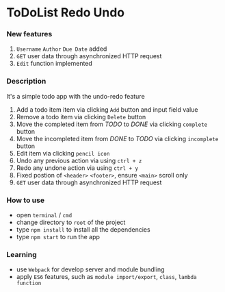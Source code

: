 # ToDoList Redo Undo

### New features 
1. `Username` `Author` `Due Date` added
2. `GET` user data through asynchronized HTTP request
3. `Edit` function implemented

### Description
It's a simple todo app with the undo-redo feature

1. Add a todo item item via clicking `Add` button and input field value
2. Remove a todo item via clicking `Delete` button
3. Move the completed item from _TODO_ to _DONE_ via clicking `complete` button
4. Move the incompleted item from _DONE_ to _TODO_ via clicking `incomplete` button
5. Edit item via clicking `pencil icon`
6. Undo any previous action via using `ctrl + z`
7. Redo any undone action via using `ctrl + y`
8. Fixed postion of `<header>` `<footer>`, ensure `<main>` scroll only 
9. `GET` user data through asynchronized HTTP request

### How to use
+ open `terminal` / `cmd`
+ change directory to `root` of the project
+ type `npm install` to install all the dependencies
+ type `npm start` to run the app

### Learning
+ use `Webpack` for develop server and module bundling
+ apply `ES6` features, such as `module import/export`, `class`, `lambda function`  

